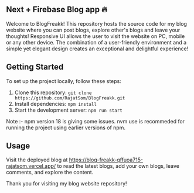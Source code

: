 ## Next + Firebase Blog app 🔥

Welcome to BlogFreakk! This repository hosts the source code for my blog website where you can post blogs, explore other's blogs and leave your thoughts! Responsive UI allows the user to visit the website on PC, mobile or any other device. The combination of a user-friendly environment and a simple yet elegant design creates an exceptional and delightful experience!

## Getting Started

To set up the project locally, follow these steps:

1. Clone this repository: `git clone https://github.com/RajatSom/BlogFreakk.git`
2. Install dependencies: `npm install`
3. Start the development server: `npm run start`

Note :- npm version 18 is giving some issues. nvm use is recommeded for 
running the project using earlier versions of npm.

## Usage

Visit the deployed blog at https://blog-freakk-qffuoa715-rajatsom.vercel.app/ to read the latest blogs, add your own blogs, leave comments, and explore the content.

Thank you for visiting my blog website repository!

